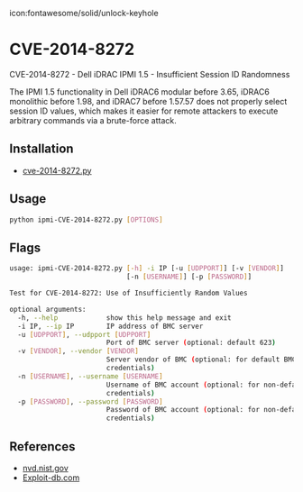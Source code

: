 icon:fontawesome/solid/unlock-keyhole

# CVE-2014-8272

CVE-2014-8272 - Dell iDRAC IPMI 1.5 - Insufficient Session ID Randomness

The IPMI 1.5 functionality in Dell iDRAC6 modular before 3.65, iDRAC6 monolithic before 1.98, and iDRAC7 before 1.57.57 does not properly select session ID values, which makes it easier for remote attackers to execute arbitrary commands via a brute-force attack.

## Installation

- [cve-2014-8272.py](../assets/files/cve-2014-8272.py)

## Usage

```bash
python ipmi-CVE-2014-8272.py [OPTIONS]
```

## Flags

```bash
usage: ipmi-CVE-2014-8272.py [-h] -i IP [-u [UDPPORT]] [-v [VENDOR]]
                             [-n [USERNAME]] [-p [PASSWORD]]

Test for CVE-2014-8272: Use of Insufficiently Random Values

optional arguments:
  -h, --help            show this help message and exit
  -i IP, --ip IP        IP address of BMC server
  -u [UDPPORT], --udpport [UDPPORT]
                        Port of BMC server (optional: default 623)
  -v [VENDOR], --vendor [VENDOR]
                        Server vendor of BMC (optional: for default BMC
                        credentials)
  -n [USERNAME], --username [USERNAME]
                        Username of BMC account (optional: for non-default
                        credentials)
  -p [PASSWORD], --password [PASSWORD]
                        Password of BMC account (optional: for non-default
                        credentials)
```

## References

- [nvd.nist.gov](https://nvd.nist.gov/vuln/detail/CVE-2014-8272)
- [Exploit-db.com](https://www.exploit-db.com/exploits/35770)
